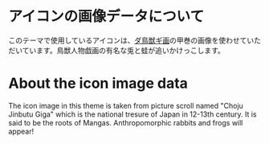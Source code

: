 # アイコンの画像データについて

このテーマで使用しているアイコンは、[ダ鳥獣ギ画](https://chojugiga.com/)の甲巻の画像を使わせていただいています。鳥獣人物戯画の有名な兎と蛙が追いかけっこします。

# About the icon image data

The icon image in this theme is taken from picture scroll named "Choju Jinbutu Giga" which is the national tresure of Japan in 12-13th century. It is said to be the roots of Mangas. Anthropomorphic rabbits and frogs will appear!
